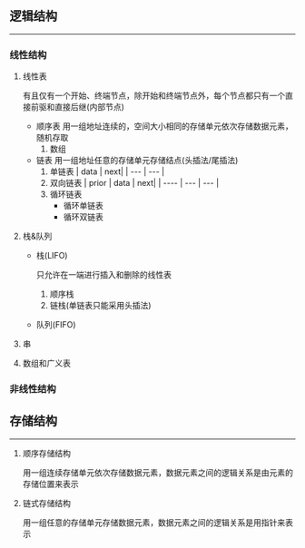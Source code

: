 ## **逻辑结构**
---
### **线性结构**
1. 线性表
   
   有且仅有一个开始、终端节点，除开始和终端节点外，每个节点都只有一个直接前驱和直接后继(内部节点)

   * 顺序表
     用一组地址连续的，空间大小相同的存储单元依次存储数据元素，随机存取
     1. 数组
   * 链表
     用一组地址任意的存储单元存储结点(头插法/尾插法) 
     1. 单链表
        | data | next|
        | ---  | --- |
     2. 双向链表
        | prior | data | next|
        | ----   | ---  | --- |
     3. 循环链表
        * 循环单链表
        * 循环双链表
         
2. 栈&队列
   * 栈(LIFO)

     只允许在一端进行插入和删除的线性表

     1. 顺序栈
     2. 链栈(单链表只能采用头插法)
   * 队列(FIFO)
  
3. 串

4. 数组和广义表

### **非线性结构**


## **存储结构**
---

1. 顺序存储结构
   
   用一组连续存储单元依次存储数据元素，数据元素之间的逻辑关系是由元素的存储位置来表示

2. 链式存储结构
   
   用一组任意的存储单元存储数据元素，数据元素之间的逻辑关系是用指针来表示

